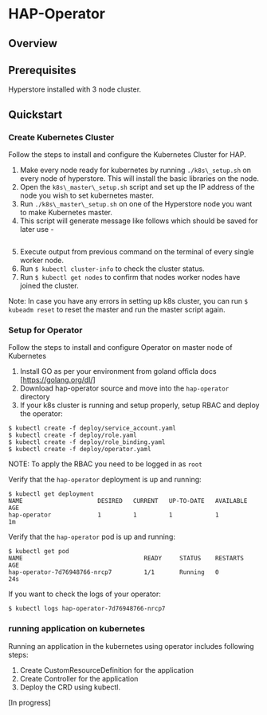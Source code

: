 # HAP-Operator

## Overview

## Prerequisites

Hyperstore installed with 3 node cluster.

## Quickstart

### Create Kubernetes Cluster

Follow the steps to install and configure the Kubernetes Cluster for HAP.

1. Make every node ready for kubernetes by running ```./k8s\_setup.sh``` on every node of hyperstore. This will install the basic libraries on the node.
2. Open the ```k8s\_master\_setup.sh``` script and set up the IP address of the node you wish to set kubernetes master.
3. Run ```./k8s\_master\_setup.sh``` on one of the Hyperstore node you want to make Kubernetes master.
4. This script will generate message like follows which should be saved for later use -

```kubeadm join 10.10.3.70:6443 --token kr0ke4.r05jox8m57wxi9vm --discovery-token-ca-cert-hash sha256:fc24e04ad8f0754cdc73ae905506c5e1b4a5e4482938d73d667664be9af9ff6a
```

5. Execute output from previous command on the terminal of every single worker node.
6. Run ```$ kubectl cluster-info``` to check the cluster status.
7. Run ```$ kubectl get nodes``` to confirm that nodes worker nodes have joined the cluster.

Note: In case you have any errors in setting up k8s cluster, you can run ```$ kubeadm reset``` to reset the master and run the master script again.  

### Setup for Operator

Follow the steps to install and configure Operator on master node of Kubernetes

1. Install GO as per your environment from goland officla docs [https://golang.org/dl/]
2. Download hap-operator source and move into the `hap-operator` directory
3. If your k8s cluster is running and setup properly, setup RBAC and deploy the operator:
```
$ kubectl create -f deploy/service_account.yaml
$ kubectl create -f deploy/role.yaml
$ kubectl create -f deploy/role_binding.yaml
$ kubectl create -f deploy/operator.yaml
```
NOTE: To apply the RBAC you need to be logged in as `root`

Verify that the `hap-operator` deployment is up and running:
```
$ kubectl get deployment
NAME                     DESIRED   CURRENT   UP-TO-DATE   AVAILABLE   AGE
hap-operator             1         1         1            1           1m
```

Verify that the `hap-operator` pod is up and running:
```
$ kubectl get pod
NAME                                  READY     STATUS    RESTARTS   AGE
hap-operator-7d76948766-nrcp7         1/1       Running   0          24s
```
If you want to check the logs of your operator:
```
$ kubectl logs hap-operator-7d76948766-nrcp7
```

### running application on kubernetes

Running an application in the kubernetes using operator includes following steps:
1. Create CustomResourceDefinition for the application
2. Create Controller for the application
3. Deploy the CRD using kubectl.

[In progress]
